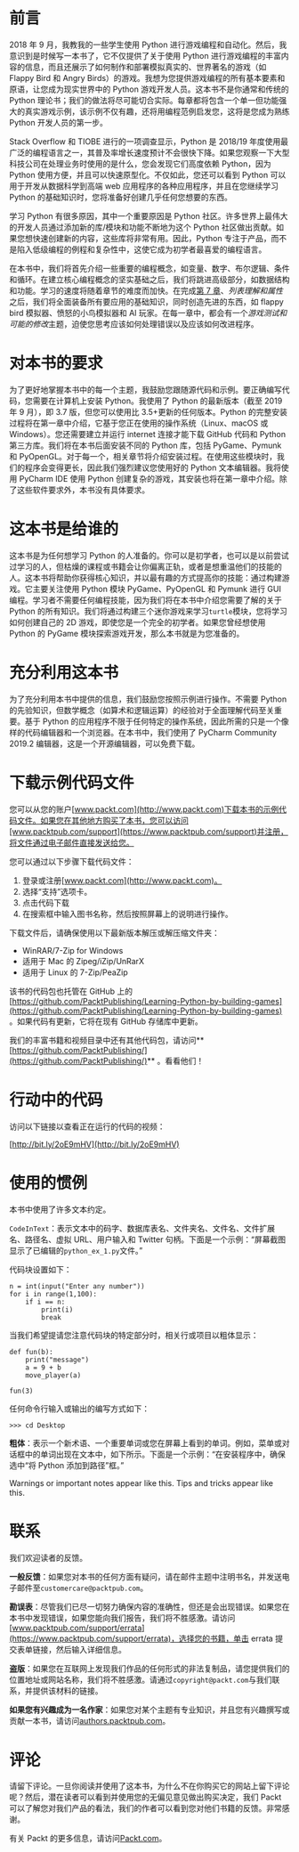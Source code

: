 # 前言

2018 年 9 月，我教我的一些学生使用 Python 进行游戏编程和自动化。然后，我意识到是时候写一本书了，它不仅提供了关于使用 Python 进行游戏编程的丰富内容的信息，而且还展示了如何制作和部署模拟真实的、世界著名的游戏（如 Flappy Bird 和 Angry Birds）的游戏。我想为您提供游戏编程的所有基本要素和原语，让您成为现实世界中的 Python 游戏开发人员。这本书不是你通常和传统的 Python 理论书；我们的做法将尽可能切合实际。每章都将包含一个单一但功能强大的真实游戏示例，该示例不仅有趣，还将用编程范例启发您，这将是您成为熟练 Python 开发人员的第一步。

Stack Overflow 和 TIOBE 进行的一项调查显示，Python 是 2018/19 年度使用最广泛的编程语言之一，其普及率增长速度预计不会很快下降。如果您观察一下大型科技公司在处理业务时使用的是什么，您会发现它们高度依赖 Python，因为 Python 使用方便，并且可以快速原型化。不仅如此，您还可以看到 Python 可以用于开发从数据科学到高端 web 应用程序的各种应用程序，并且在您继续学习 Python 的基础知识时，您将准备好创建几乎任何您想要的东西。

学习 Python 有很多原因，其中一个重要原因是 Python 社区。许多世界上最伟大的开发人员通过添加新的库/模块和功能不断地为这个 Python 社区做出贡献。如果您想快速创建新的内容，这些库将非常有用。因此，Python 专注于产品，而不是陷入低级编程的例程和复杂性中，这使它成为初学者最喜爱的编程语言。

在本书中，我们将首先介绍一些重要的编程概念，如变量、数字、布尔逻辑、条件和循环。在建立核心编程概念的坚实基础之后，我们将跳进高级部分，如数据结构和功能。学习的速度将随着章节的难度而加快。在完成[第 7 章](07.html)、*列表理解和属性*之后，我们将全面装备所有要应用的基础知识，同时创造先进的东西，如 flappy bird 模拟器、愤怒的小鸟模拟器和 AI 玩家。在每一章中，都会有一个*游戏测试和可能的修改*主题，迫使您思考应该如何处理错误以及应该如何改进程序。

# 对本书的要求

为了更好地掌握本书中的每一个主题，我鼓励您跟随源代码和示例。要正确编写代码，您需要在计算机上安装 Python。我使用了 Python 的最新版本（截至 2019 年 9 月），即 3.7 版，但您可以使用比 3.5+更新的任何版本。Python 的完整安装过程将在第一章中介绍，它基于您正在使用的操作系统（Linux、macOS 或 Windows）。您还需要建立并运行 internet 连接才能下载 GitHub 代码和 Python 第三方库。我们将在本书后面安装不同的 Python 库，包括 PyGame、Pymunk 和 PyOpenGL。对于每一个，相关章节将介绍安装过程。在使用这些模块时，我们的程序会变得更长，因此我们强烈建议您使用好的 Python 文本编辑器。我将使用 PyCharm IDE 使用 Python 创建复杂的游戏，其安装也将在第一章中介绍。除了这些软件要求外，本书没有具体要求。

# 这本书是给谁的

这本书是为任何想学习 Python 的人准备的。你可以是初学者，也可以是以前尝试过学习的人，但枯燥的课程或书籍会让你偏离正轨，或者是想重温他们的技能的人。这本书将帮助你获得核心知识，并以最有趣的方式提高你的技能：通过构建游戏。它主要关注使用 Python 模块 PyGame、PyOpenGL 和 Pymunk 进行 GUI 编程。学习者不需要任何编程技能，因为我们将在本书中介绍您需要了解的关于 Python 的所有知识。我们将通过构建三个迷你游戏来学习`turtle`模块，您将学习如何创建自己的 2D 游戏，即使您是一个完全的初学者。如果您曾经想使用 Python 的 PyGame 模块探索游戏开发，那么本书就是为您准备的。

# 充分利用这本书

为了充分利用本书中提供的信息，我们鼓励您按照示例进行操作。不需要 Python 的先验知识，但数学概念（如算术和逻辑运算）的经验对于全面理解代码至关重要。基于 Python 的应用程序不限于任何特定的操作系统，因此所需的只是一个像样的代码编辑器和一个浏览器。在本书中，我们使用了 PyCharm Community 2019.2 编辑器，这是一个开源编辑器，可以免费下载。

# 下载示例代码文件

您可以从您的账户[www.packt.com](http://www.packt.com)下载本书的示例代码文件。如果您在其他地方购买了本书，您可以访问[www.packtpub.com/support](https://www.packtpub.com/support)并注册，将文件通过电子邮件直接发送给您。

您可以通过以下步骤下载代码文件：

1.  登录或注册[www.packt.com](http://www.packt.com)。
2.  选择“支持”选项卡。
3.  点击代码下载
4.  在搜索框中输入图书名称，然后按照屏幕上的说明进行操作。

下载文件后，请确保使用以下最新版本解压或解压缩文件夹：

*   WinRAR/7-Zip for Windows
*   适用于 Mac 的 Zipeg/iZip/UnRarX
*   适用于 Linux 的 7-Zip/PeaZip

该书的代码包也托管在 GitHub 上的[https://github.com/PacktPublishing/Learning-Python-by-building-games](https://github.com/PacktPublishing/Learning-Python-by-building-games) 。如果代码有更新，它将在现有 GitHub 存储库中更新。

我们的丰富书籍和视频目录中还有其他代码包，请访问**[https://github.com/PacktPublishing/](https://github.com/PacktPublishing/)** 。看看他们！

# 行动中的代码

访问以下链接以查看正在运行的代码的视频：

[http://bit.ly/2oE9mHV](http://bit.ly/2oE9mHV)

# 使用的惯例

本书中使用了许多文本约定。

`CodeInText`：表示文本中的码字、数据库表名、文件夹名、文件名、文件扩展名、路径名、虚拟 URL、用户输入和 Twitter 句柄。下面是一个示例：“屏幕截图显示了已编辑的`python_ex_1.py`文件。”

代码块设置如下：

```
n = int(input("Enter any number"))
for i in range(1,100):
    if i == n:
        print(i)
        break
```

当我们希望提请您注意代码块的特定部分时，相关行或项目以粗体显示：

```
def fun(b):
    print("message")
    a = 9 + b
    move_player(a)

fun(3)    
```

任何命令行输入或输出的编写方式如下：

```
>>> cd Desktop 
```

**粗体**：表示一个新术语、一个重要单词或您在屏幕上看到的单词。例如，菜单或对话框中的单词出现在文本中，如下所示。下面是一个示例：“在安装程序中，确保选中“将 Python 添加到路径”框。”

Warnings or important notes appear like this. Tips and tricks appear like this.

# 联系

我们欢迎读者的反馈。

**一般反馈**：如果您对本书的任何方面有疑问，请在邮件主题中注明书名，并发送电子邮件至`customercare@packtpub.com`。

**勘误表**：尽管我们已尽一切努力确保内容的准确性，但还是会出现错误。如果您在本书中发现错误，如果您能向我们报告，我们将不胜感激。请访问[www.packtpub.com/support/errata](https://www.packtpub.com/support/errata)，选择您的书籍，单击 errata 提交表单链接，然后输入详细信息。

**盗版**：如果您在互联网上发现我们作品的任何形式的非法复制品，请您提供我们的位置地址或网站名称，我们将不胜感激。请通过`copyright@packt.com`与我们联系，并提供该材料的链接。

**如果您有兴趣成为一名作家**：如果您对某个主题有专业知识，并且您有兴趣撰写或贡献一本书，请访问[authors.packtpub.com](http://authors.packtpub.com/)。

# 评论

请留下评论。一旦你阅读并使用了这本书，为什么不在你购买它的网站上留下评论呢？然后，潜在读者可以看到并使用您的无偏见意见做出购买决定，我们 Packt 可以了解您对我们产品的看法，我们的作者可以看到您对他们书籍的反馈。非常感谢。

有关 Packt 的更多信息，请访问[Packt.com](http://www.packt.com/)。